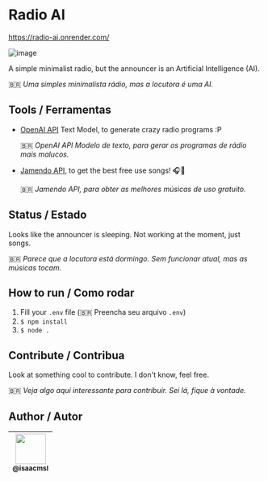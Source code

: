 # Radio AI

https://radio-ai.onrender.com/

![image](https://github.com/isaacmsl/radio-ai/assets/31693006/ae560093-5f8b-4886-a0b0-e53813aede6c)

A simple minimalist radio, but the announcer is an Artificial Intelligence (AI).

🇧🇷 _Uma simples minimalista rádio, mas a locutora é uma AI._

## Tools / Ferramentas

- [OpenAI API](https://platform.openai.com/) Text Model, to generate crazy radio programs :P
  
  🇧🇷 _OpenAI API Modelo de texto, para gerar os programas de rádio mais malucos._

- [Jamendo API](https://developer.jamendo.com/v3.0), to get the best free use songs! 🎧🎵
  
  🇧🇷 _Jamendo API, para obter as melhores músicas de uso gratuito._

## Status / Estado

Looks like the announcer is sleeping. Not working at the moment, just songs.

🇧🇷 _Parece que a locutora está dormingo. Sem funcionar atual, mas as músicas tocam._

## How to run / Como rodar

1. Fill your `.env` file (🇧🇷 Preencha seu arquivo `.env`)
1. `$ npm install`
1. `$ node .`

## Contribute / Contribua

Look at something cool to contribute. I don't know, feel free.

🇧🇷 _Veja algo aqui interessante para contribuir. Sei lá, fique à vontade._

## Author / Autor

| [<img src="https://github.com/isaacmsl.png" width=60><br><sub>@isaacmsl</sub>](https://github.com/isaacmsl) |
| :---: |
